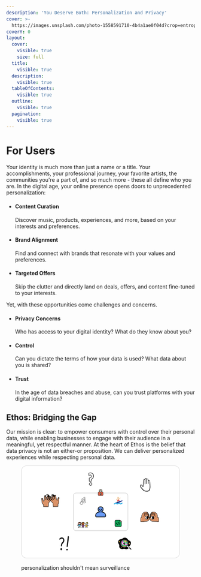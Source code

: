 ```yaml
---
description: 'You Deserve Both: Personalization and Privacy'
cover: >-
  https://images.unsplash.com/photo-1558591710-4b4a1ae0f04d?crop=entropy&cs=srgb&fm=jpg&ixid=M3wxOTcwMjR8MHwxfHNlYXJjaHw1fHxhYnN0cmFjdHxlbnwwfHx8fDE2OTI4MDg5Njh8MA&ixlib=rb-4.0.3&q=85
coverY: 0
layout:
  cover:
    visible: true
    size: full
  title:
    visible: true
  description:
    visible: true
  tableOfContents:
    visible: true
  outline:
    visible: true
  pagination:
    visible: true
---
```


# For Users

Your identity is much more than just a name or a title. Your accomplishments, your professional journey, your favorite artists, the communities you're a part of, and so much more - these all define who you are. In the digital age, your online presence opens doors to unprecedented personalization:

*   #### Content Curation

    Discover music, products, experiences, and more, based on your interests and preferences.
*   #### Brand Alignment

    Find and connect with brands that resonate with your values and preferences.
*   #### Targeted Offers

    Skip the clutter and directly land on deals, offers, and content fine-tuned to your interests.

Yet, with these opportunities come challenges and concerns.

*   #### Privacy Concerns

    Who has access to your digital identity? What do they know about you?
*   #### Control

    Can you dictate the terms of how your data is used? What data about you is shared?
*   #### Trust

    In the age of data breaches and abuse, can you trust platforms with your digital information?

## Ethos: Bridging the Gap

Our mission is clear: to empower consumers with control over their personal data, while enabling businesses to engage with their audience in a meaningful, yet respectful manner. At the heart of Ethos is the belief that data privacy is not an either-or proposition. We can deliver personalized experiences while respecting personal data.

<figure><img src="../.gitbook/assets/image (5).png" alt="" width="563"><figcaption><p>personalization shouldn't mean surveillance</p></figcaption></figure>
